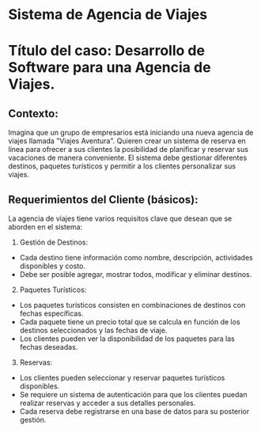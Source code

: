 # Sistema de Agencia de Viajes

# Título del caso: Desarrollo de Software para una Agencia de Viajes.
## Contexto:
Imagina que un grupo de empresarios está iniciando una nueva agencia de viajes llamada "Viajes Aventura". Quieren crear un sistema de reserva en línea para ofrecer a sus clientes la posibilidad de planificar y reservar sus vacaciones de manera conveniente. El sistema debe gestionar diferentes destinos, paquetes turísticos y permitir a los clientes personalizar sus viajes.
 
## Requerimientos del Cliente (básicos):
La agencia de viajes tiene varios requisitos clave que desean que se aborden en el sistema:

1.	Gestión de Destinos:
-	Cada destino tiene información como nombre, descripción, actividades disponibles y costo.
-	Debe ser posible agregar, mostrar todos, modificar y eliminar destinos.

2. Paquetes Turísticos:
-	Los paquetes turísticos consisten en combinaciones de destinos con fechas específicas.
-	Cada paquete tiene un precio total que se calcula en función de los destinos seleccionados y las fechas de viaje.
-	Los clientes pueden ver la disponibilidad de los paquetes para las fechas deseadas.

3.	Reservas:
-	Los clientes pueden seleccionar y reservar paquetes turísticos disponibles.
-	Se requiere un sistema de autenticación para que los clientes puedan realizar reservas y acceder a sus detalles personales.
-	Cada reserva debe registrarse en una base de datos para su posterior gestión.
